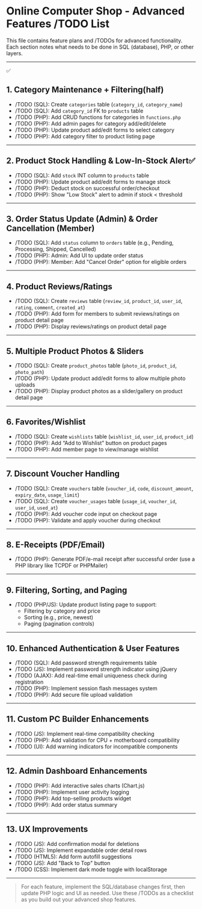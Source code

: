 # Online Computer Shop - Advanced Features /TODO List

This file contains feature plans and /TODOs for advanced functionality. Each section notes what needs to be done in SQL (database), PHP, or other layers.

---
✅
## 1. Category Maintenance + Filtering(half)
- /TODO (SQL): Create `categories` table (`category_id`, `category_name`)
- /TODO (SQL): Add `category_id` FK to `products` table
- /TODO (PHP): Add CRUD functions for categories in `functions.php`
- /TODO (PHP): Add admin pages for category add/edit/delete
- /TODO (PHP): Update product add/edit forms to select category
- /TODO (PHP): Add category filter to product listing page

---

## 2. Product Stock Handling & Low-In-Stock Alert✅
- /TODO (SQL): Add `stock` INT column to `products` table
- /TODO (PHP): Update product add/edit forms to manage stock
- /TODO (PHP): Deduct stock on successful order/checkout
- /TODO (PHP): Show "Low Stock" alert to admin if stock < threshold

---

## 3. Order Status Update (Admin) & Order Cancellation (Member)
- /TODO (SQL): Add `status` column to `orders` table (e.g., Pending, Processing, Shipped, Cancelled)
- /TODO (PHP): Admin: Add UI to update order status
- /TODO (PHP): Member: Add "Cancel Order" option for eligible orders

---

## 4. Product Reviews/Ratings
- /TODO (SQL): Create `reviews` table (`review_id`, `product_id`, `user_id`, `rating`, `comment`, `created_at`)
- /TODO (PHP): Add form for members to submit reviews/ratings on product detail page
- /TODO (PHP): Display reviews/ratings on product detail page

---

## 5. Multiple Product Photos & Sliders
- /TODO (SQL): Create `product_photos` table (`photo_id`, `product_id`, `photo_path`)
- /TODO (PHP): Update product add/edit forms to allow multiple photo uploads
- /TODO (PHP): Display product photos as a slider/gallery on product detail page

---

## 6. Favorites/Wishlist
- /TODO (SQL): Create `wishlists` table (`wishlist_id`, `user_id`, `product_id`)
- /TODO (PHP): Add “Add to Wishlist” button on product pages
- /TODO (PHP): Add member page to view/manage wishlist

---

## 7. Discount Voucher Handling
- /TODO (SQL): Create `vouchers` table (`voucher_id`, `code`, `discount_amount`, `expiry_date`, `usage_limit`)
- /TODO (SQL): Create `voucher_usages` table (`usage_id`, `voucher_id`, `user_id`, `used_at`)
- /TODO (PHP): Add voucher code input on checkout page
- /TODO (PHP): Validate and apply voucher during checkout

---

## 8. E-Receipts (PDF/Email)
- /TODO (PHP): Generate PDF/e-mail receipt after successful order (use a PHP library like TCPDF or PHPMailer)

---

## 9. Filtering, Sorting, and Paging
- /TODO (PHP/JS): Update product listing page to support:
  - Filtering by category and price
  - Sorting (e.g., price, newest)
  - Paging (pagination controls)

---

## 10. Enhanced Authentication & User Features
- /TODO (SQL): Add password strength requirements table
- /TODO (JS): Implement password strength indicator using jQuery
- /TODO (AJAX): Add real-time email uniqueness check during registration
- /TODO (PHP): Implement session flash messages system
- /TODO (PHP): Add secure file upload validation

---

## 11. Custom PC Builder Enhancements
- /TODO (JS): Implement real-time compatibility checking
- /TODO (PHP): Add validation for CPU + motherboard compatibility
- /TODO (UI): Add warning indicators for incompatible components

---

## 12. Admin Dashboard Enhancements
- /TODO (PHP): Add interactive sales charts (Chart.js)
- /TODO (PHP): Implement user activity logging
- /TODO (PHP): Add top-selling products widget
- /TODO (PHP): Add order status summary

---

## 13. UX Improvements
- /TODO (JS): Add confirmation modal for deletions
- /TODO (JS): Implement expandable order detail rows
- /TODO (HTML5): Add form autofill suggestions
- /TODO (JS): Add "Back to Top" button
- /TODO (CSS): Implement dark mode toggle with localStorage

---

> For each feature, implement the SQL/database changes first, then update PHP logic and UI as needed.
> Use these /TODOs as a checklist as you build out your advanced shop features.
